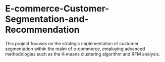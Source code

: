 # E-commerce-Customer-Segmentation-and-Recommendation
This project focuses on the strategic implementation of customer segmentation within the realm of e-commerce, employing advanced methodologies such as the K-means clustering algorithm and RFM analysis. 
